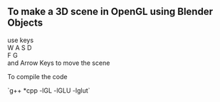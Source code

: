 ## To make a 3D scene in OpenGL using Blender Objects

<p> use keys<br> 
W A S D<br>
F G <br>
and Arrow Keys to move the scene </p>

<p> To compile the code <br></p>
`g++ *cpp -lGL -lGLU -lglut`
